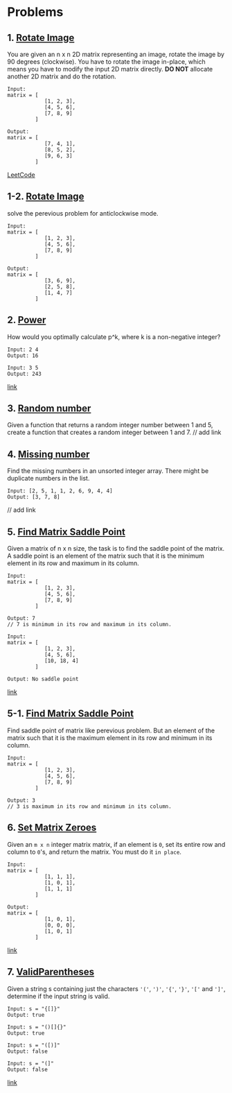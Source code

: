 # Problems
## 1. [Rotate Image](./RotateImage1.cpp)
You are given an n x n 2D matrix representing an image, rotate the image by 90 degrees (clockwise).
You have to rotate the image in-place, which means you have to modify the input 2D matrix directly. **DO NOT** allocate another 2D matrix and do the rotation.
```
Input:
matrix = [
            [1, 2, 3],
            [4, 5, 6],
            [7, 8, 9]
         ]

Output:
matrix = [
            [7, 4, 1],
            [8, 5, 2],
            [9, 6, 3]
         ]
```
[LeetCode](https://leetcode.com/problems/rotate-image/)


## 1-2. [Rotate Image](./RotateImage2.cpp)
solve the perevious problem for anticlockwise mode.
```
Input:
matrix = [
            [1, 2, 3],
            [4, 5, 6],
            [7, 8, 9]
         ]

Output:
matrix = [
            [3, 6, 9],
            [2, 5, 8],
            [1, 4, 7]
         ]
```

## 2. [Power](./Pow.cpp)
How would you optimally calculate p^k, where k is a non-negative integer?
```
Input: 2 4
Output: 16

Input: 3 5
Output: 243
```
[link](https://bit.ly/3hgN6wl)


## 3. [Random number](./RandomNumber.cpp)
Given a function that returns a random integer number between 1 and 5, create a function that creates a random integer between 1 and 7.
// add link


## 4. [Missing number](./MissingNumber.cpp)
Find the missing numbers in an unsorted integer array. There might be duplicate numbers in the list.
```
Input: [2, 5, 1, 1, 2, 6, 9, 4, 4]
Output: [3, 7, 8]
```
// add link


## 5. [Find Matrix Saddle Point](./matrixSaddlePoint.cpp)
Given a matrix of n x n size, the task is to find the saddle point of the matrix.
A saddle point is an element of the matrix such that it is the minimum element in its row and maximum in its column.
```
Input:
matrix = [
            [1, 2, 3],
            [4, 5, 6],
            [7, 8, 9]
         ]

Output: 7
// 7 is minimum in its row and maximum in its column.

Input:
matrix = [
            [1, 2, 3],
            [4, 5, 6],
            [10, 18, 4]
         ]

Output: No saddle point
```
[link](https://www.geeksforgeeks.org/saddle-point-matrix/)


## 5-1. [Find Matrix Saddle Point](./matrixSaddlePoint2.cpp)
Find saddle point of matrix like perevious problem.
But an element of the matrix such that it is the maximum element in its row and minimum in its column.
```
Input:
matrix = [
            [1, 2, 3],
            [4, 5, 6],
            [7, 8, 9]
         ]

Output: 3
// 3 is maximum in its row and minimum in its column.
```

## 6. [Set Matrix Zeroes](./SetMatrixZeroes.cpp)
Given an `m x n` integer matrix matrix, if an element is `0`, set its entire row and column to `0`'s, and return the matrix.
You must do it `in place`.
```
Input:
matrix = [
            [1, 1, 1],
            [1, 0, 1],
            [1, 1, 1]
         ]

Output:
matrix = [
            [1, 0, 1],
            [0, 0, 0],
            [1, 0, 1]
         ]
```
[link](https://leetcode.com/problems/set-matrix-zeroes/)


## 7. [ValidParentheses](./ValidParentheses.cpp)
Given a string s containing just the characters `'('`, `')'`, `'{'`, `'}'`, `'['` and `']'`, determine if the input string is valid.
```
Input: s = "{[]}"
Output: true

Input: s = "()[]{}"
Output: true

Input: s = "([)]"
Output: false

Input: s = "(]"
Output: false
```
[link](https://leetcode.com/problems/valid-parentheses/)
